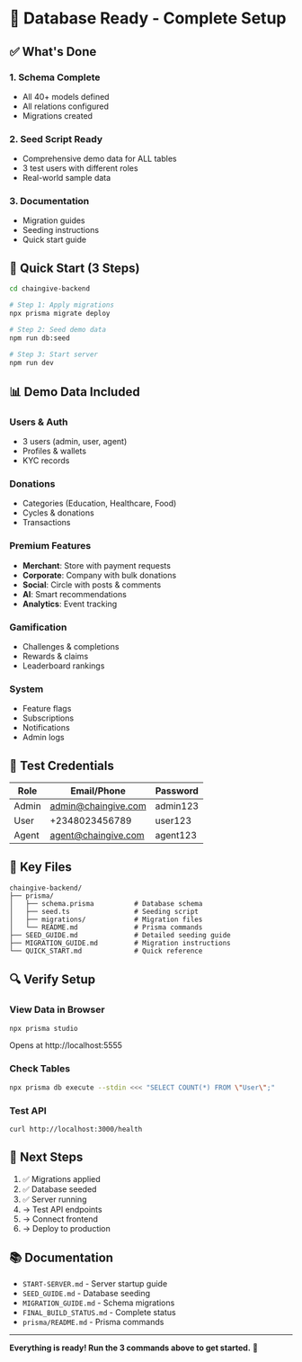 # 🎉 Database Ready - Complete Setup

## ✅ What's Done

### 1. Schema Complete
- All 40+ models defined
- All relations configured
- Migrations created

### 2. Seed Script Ready
- Comprehensive demo data for ALL tables
- 3 test users with different roles
- Real-world sample data

### 3. Documentation
- Migration guides
- Seeding instructions
- Quick start guide

## 🚀 Quick Start (3 Steps)

```bash
cd chaingive-backend

# Step 1: Apply migrations
npx prisma migrate deploy

# Step 2: Seed demo data
npm run db:seed

# Step 3: Start server
npm run dev
```

## 📊 Demo Data Included

### Users & Auth
- 3 users (admin, user, agent)
- Profiles & wallets
- KYC records

### Donations
- Categories (Education, Healthcare, Food)
- Cycles & donations
- Transactions

### Premium Features
- **Merchant**: Store with payment requests
- **Corporate**: Company with bulk donations
- **Social**: Circle with posts & comments
- **AI**: Smart recommendations
- **Analytics**: Event tracking

### Gamification
- Challenges & completions
- Rewards & claims
- Leaderboard rankings

### System
- Feature flags
- Subscriptions
- Notifications
- Admin logs

## 🔑 Test Credentials

| Role | Email/Phone | Password |
|------|-------------|----------|
| Admin | admin@chaingive.com | admin123 |
| User | +2348023456789 | user123 |
| Agent | agent@chaingive.com | agent123 |

## 📁 Key Files

```
chaingive-backend/
├── prisma/
│   ├── schema.prisma          # Database schema
│   ├── seed.ts                # Seeding script
│   ├── migrations/            # Migration files
│   └── README.md              # Prisma commands
├── SEED_GUIDE.md              # Detailed seeding guide
├── MIGRATION_GUIDE.md         # Migration instructions
└── QUICK_START.md             # Quick reference
```

## 🔍 Verify Setup

### View Data in Browser
```bash
npx prisma studio
```
Opens at http://localhost:5555

### Check Tables
```bash
npx prisma db execute --stdin <<< "SELECT COUNT(*) FROM \"User\";"
```

### Test API
```bash
curl http://localhost:3000/health
```

## 🎯 Next Steps

1. ✅ Migrations applied
2. ✅ Database seeded
3. ✅ Server running
4. → Test API endpoints
5. → Connect frontend
6. → Deploy to production

## 📚 Documentation

- `START-SERVER.md` - Server startup guide
- `SEED_GUIDE.md` - Database seeding
- `MIGRATION_GUIDE.md` - Schema migrations
- `FINAL_BUILD_STATUS.md` - Complete status
- `prisma/README.md` - Prisma commands

---

**Everything is ready! Run the 3 commands above to get started.** 🚀
